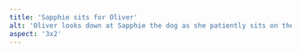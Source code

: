 ```yaml
---
title: 'Sapphie sits for Oliver'
alt: 'Oliver looks down at Sapphie the dog as she patiently sits on the mountain trail'
aspect: '3x2'
---
```

